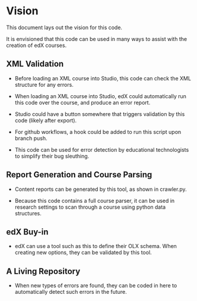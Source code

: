 Vision
======

This document lays out the vision for this code.

It is envisioned that this code can be used in many ways to assist with the creation of edX courses.


## XML Validation

* Before loading an XML course into Studio, this code can check the XML structure for any errors.

* When loading an XML course into Studio, edX could automatically run this code over the course, and produce an error report.

* Studio could have a button somewhere that triggers validation by this code (likely after export).

* For github workflows, a hook could be added to run this script upon branch push.

* This code can be used for error detection by educational technologists to simplify their bug sleuthing.


## Report Generation and Course Parsing

* Content reports can be generated by this tool, as shown in crawler.py.

* Because this code contains a full course parser, it can be used in research settings to scan through a course using python data structures.


## edX Buy-in

* edX can use a tool such as this to define their OLX schema. When creating new options, they can be validated by this tool.


## A Living Repository

* When new types of errors are found, they can be coded in here to automatically detect such errors in the future.

